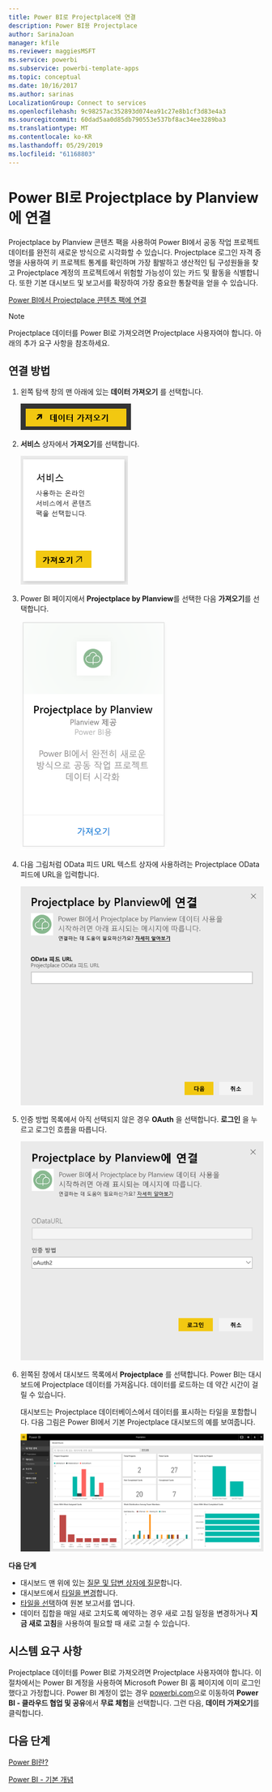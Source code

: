 ```yaml
---
title: Power BI로 Projectplace에 연결
description: Power BI용 Projectplace
author: SarinaJoan
manager: kfile
ms.reviewer: maggiesMSFT
ms.service: powerbi
ms.subservice: powerbi-template-apps
ms.topic: conceptual
ms.date: 10/16/2017
ms.author: sarinas
LocalizationGroup: Connect to services
ms.openlocfilehash: 9c98257ac352893d074ea91c27e8b1cf3d83e4a3
ms.sourcegitcommit: 60dad5aa0d85db790553e537bf8ac34ee3289ba3
ms.translationtype: MT
ms.contentlocale: ko-KR
ms.lasthandoff: 05/29/2019
ms.locfileid: "61168803"
---
```

# <a name="connect-to-projectplace-by-planview-with-power-bi"></a>Power BI로 Projectplace by Planview에 연결
Projectplace by Planview 콘텐츠 팩을 사용하여 Power BI에서 공동 작업 프로젝트 데이터를 완전히 새로운 방식으로 시각화할 수 있습니다. Projectplace 로그인 자격 증명을 사용하여 키 프로젝트 통계를 확인하며 가장 활발하고 생산적인 팀 구성원들을 찾고 Projectplace 계정의 프로젝트에서 위험할 가능성이 있는 카드 및 활동을 식별합니다. 또한 기본 대시보드 및 보고서를 확장하여 가장 중요한 통찰력을 얻을 수 있습니다.

[Power BI에서 Projectplace 콘텐츠 팩에 연결](https://app.powerbi.com/getdata/services/projectplace)

>[!NOTE]
>Projectplace 데이터를 Power BI로 가져오려면 Projectplace 사용자여야 합니다. 아래의 추가 요구 사항을 참조하세요.

## <a name="how-to-connect"></a>연결 방법
1. 왼쪽 탐색 창의 맨 아래에 있는 **데이터 가져오기** 를 선택합니다.
   
    ![](media/service-connect-to-projectplace/get.png)
2. **서비스** 상자에서 **가져오기**를 선택합니다.
   
    ![](media/service-connect-to-projectplace/services.png)
3. Power BI 페이지에서 **Projectplace by Planview**를 선택한 다음 **가져오기**를 선택합니다.  
   
    ![](media/service-connect-to-projectplace/projectplace.png)
4. 다음 그림처럼 OData 피드 URL 텍스트 상자에 사용하려는 Projectplace OData 피드에 URL을 입력합니다.
   
    ![](media/service-connect-to-projectplace/params.png)
5. 인증 방법 목록에서 아직 선택되지 않은 경우 **OAuth** 을 선택합니다. **로그인** 을 누르고 로그인 흐름을 따릅니다.  
   
   ![](media/service-connect-to-projectplace/creds.png)
6. 왼쪽된 창에서 대시보드 목록에서 **Projectplace** 를 선택합니다. Power BI는 대시보드에 Projectplace 데이터를 가져옵니다. 데이터를 로드하는 데 약간 시간이 걸릴 수 있습니다.  
   
    대시보드는 Projectplace 데이터베이스에서 데이터를 표시하는 타일을 포함합니다. 다음 그림은 Power BI에서 기본 Projectplace 대시보드의 예를 보여줍니다.
   
    ![](media/service-connect-to-projectplace/dashboard.png)

**다음 단계**

* 대시보드 맨 위에 있는 [질문 및 답변 상자에 질문](consumer/end-user-q-and-a.md)합니다.
* 대시보드에서 [타일을 변경](service-dashboard-edit-tile.md)합니다.
* [타일을 선택](consumer/end-user-tiles.md)하여 원본 보고서를 엽니다.
* 데이터 집합을 매일 새로 고치도록 예약하는 경우 새로 고침 일정을 변경하거나 **지금 새로 고침**을 사용하여 필요할 때 새로 고칠 수 있습니다.

## <a name="system-requirements"></a>시스템 요구 사항
Projectplace 데이터를 Power BI로 가져오려면 Projectplace 사용자여야 합니다. 이 절차에서는 Power BI 계정을 사용하여 Microsoft Power BI 홈 페이지에 이미 로그인했다고 가정합니다. Power BI 계정이 없는 경우 [powerbi.com](https://powerbi.microsoft.com/get-started/)으로 이동하여  **Power BI - 클라우드 협업 및 공유**에서 **무료 체험**을 선택합니다. 그런 다음, **데이터 가져오기**를 클릭합니다.

## <a name="next-steps"></a>다음 단계
[Power BI란?](power-bi-overview.md)

[Power BI - 기본 개념](consumer/end-user-basic-concepts.md)

